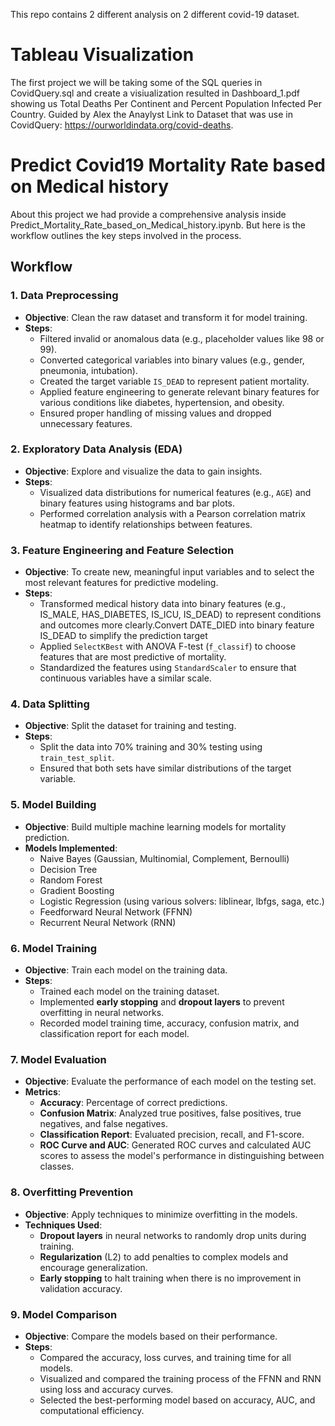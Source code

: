 This repo contains 2 different analysis on 2 different covid-19 dataset.
# Tableau Visualization

The first project we will be taking some of the SQL queries in CovidQuery.sql and create a visiualization resulted in Dashboard_1.pdf showing us Total Deaths Per Continent and Percent Population Infected Per Country. Guided by Alex the Anaylyst
Link to Dataset that was use in CovidQuery: https://ourworldindata.org/covid-deaths.

# Predict Covid19 Mortality Rate based on Medical history
About this project we had provide a comprehensive analysis inside Predict_Mortality_Rate_based_on_Medical_history.ipynb. But here is the workflow outlines the key steps involved in the process.

## Workflow
### 1. Data Preprocessing
   - **Objective**: Clean the raw dataset and transform it for model training.
   - **Steps**:
     - Filtered invalid or anomalous data (e.g., placeholder values like 98 or 99).
     - Converted categorical variables into binary values (e.g., gender, pneumonia, intubation).
     - Created the target variable `IS_DEAD` to represent patient mortality.
     - Applied feature engineering to generate relevant binary features for various conditions like diabetes, hypertension, and obesity.
     - Ensured proper handling of missing values and dropped unnecessary features.

### 2. Exploratory Data Analysis (EDA)
   - **Objective**: Explore and visualize the data to gain insights.
   - **Steps**:
     - Visualized data distributions for numerical features (e.g., `AGE`) and binary features using histograms and bar plots.
     - Performed correlation analysis with a Pearson correlation matrix heatmap to identify relationships between features.

### 3. Feature Engineering and Feature Selection
   - **Objective**: To create new, meaningful input variables and to select the most relevant features for predictive modeling.
   - **Steps**:
     - Transformed medical history data into binary features (e.g., IS_MALE, HAS_DIABETES, IS_ICU, IS_DEAD) to represent conditions and outcomes more clearly.Convert DATE_DIED into binary feature IS_DEAD to simplify the prediction target
     - Applied `SelectKBest` with ANOVA F-test (`f_classif`) to choose features that are most predictive of mortality.
     - Standardized the features using `StandardScaler` to ensure that continuous variables have a similar scale.

### 4. Data Splitting
   - **Objective**: Split the dataset for training and testing.
   - **Steps**:
     - Split the data into 70% training and 30% testing using `train_test_split`.
     - Ensured that both sets have similar distributions of the target variable.

### 5. Model Building
   - **Objective**: Build multiple machine learning models for mortality prediction.
   - **Models Implemented**:
     - Naive Bayes (Gaussian, Multinomial, Complement, Bernoulli)
     - Decision Tree
     - Random Forest
     - Gradient Boosting
     - Logistic Regression (using various solvers: liblinear, lbfgs, saga, etc.)
     - Feedforward Neural Network (FFNN)
     - Recurrent Neural Network (RNN)
   
### 6. Model Training
   - **Objective**: Train each model on the training data.
   - **Steps**:
     - Trained each model on the training dataset.
     - Implemented **early stopping** and **dropout layers** to prevent overfitting in neural networks.
     - Recorded model training time, accuracy, confusion matrix, and classification report for each model.

### 7. Model Evaluation
   - **Objective**: Evaluate the performance of each model on the testing set.
   - **Metrics**:
     - **Accuracy**: Percentage of correct predictions.
     - **Confusion Matrix**: Analyzed true positives, false positives, true negatives, and false negatives.
     - **Classification Report**: Evaluated precision, recall, and F1-score.
     - **ROC Curve and AUC**: Generated ROC curves and calculated AUC scores to assess the model's performance in distinguishing between classes.

### 8. Overfitting Prevention
   - **Objective**: Apply techniques to minimize overfitting in the models.
   - **Techniques Used**:
     - **Dropout layers** in neural networks to randomly drop units during training.
     - **Regularization** (L2) to add penalties to complex models and encourage generalization.
     - **Early stopping** to halt training when there is no improvement in validation accuracy.

### 9. Model Comparison
   - **Objective**: Compare the models based on their performance.
   - **Steps**:
     - Compared the accuracy, loss curves, and training time for all models.
     - Visualized and compared the training process of the FFNN and RNN using loss and accuracy curves.
     - Selected the best-performing model based on accuracy, AUC, and computational efficiency.


